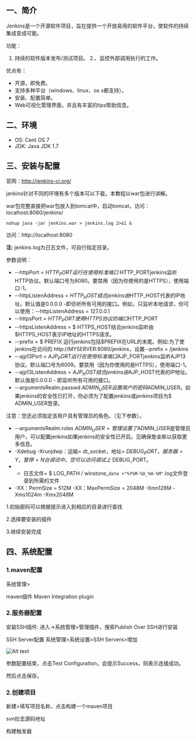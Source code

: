 
## 一、简介

Jenkins是一个开源软件项目，旨在提供一个开放易用的软件平台，使软件的持续集成变成可能。

功能：
1. 持续的软件版本发布/测试项目。
2.、监控外部调用执行的工作。

优点有：

- 开源，即免费。
- 支持多种平台（windows、linux、os x都支持）。
- 安装、配置简单。
- Web可视化管理界面，并且有丰富的tips帮助信息。


## 二、环境

- OS: Cent OS 7
- JDK: Java JDK 1.7


## 三、安装与配置


官网：http://jenkins-ci.org/

jenkins针对不同的环境有多个版本可以下载，本教程以war包进行讲解。

war包完整直接把war包放入到tomcat中，启动tomcat，访问：localhost:8080/jenkins/

```
nohup java -jar jenkins.war > jenkins.log 2>&1 &
```

访问：http://localhost:8080

**注:** jenkins.log为日志文件，可自行指定目录。

参数说明：
- --httpPort = $HTTP_PORT运行在使用标准端口$ HTTP_PORTjenkins监听HTTP协议。默认端口号为8080。要禁用（因为你使用的是HTTPS），使用端口-1。
- --httpListenAddress = $HTTP_HOST结合jenkins由$HTTP_HOST代表的IP地址。默认值是0.0.0.0 -即侦听所有可用的接口。例如，只监听本地请求，你可以使用：--httpListenAddress = 127.0.0.1
- --httpsPort = $HTTP_PORT使用HTTPS协议的端口$HTTP_PORT
- --httpsListenAddress = $ HTTPS_HOST结合jenkins监听由$HTTPS_HOST表示IP地址的HTTPS请求。
- --prefix = $ PREFIX 运行jenkins包括$PREFIX在URL的末尾。例如:为了使jenkins在访问的 http://MYSERVER:8080/jenkins，设置--prefix = /jenkins
- --ajp13Port = $AJP_PORT运行在使用标准端口$AJP_PORTjenkins监听AJP13协议。默认端口号为8009。要禁用（因为你使用的是HTTPS），使用端口-1。
- --ajp13ListenAddress = $AJP_HOST结合jenkins由$AJP_HOST代表的IP地址。默认值是0.0.0.0 - 即监听所有可用的接口。
- --argumentsRealm.passwd $ADMIN_USER设置用户的密码$ADMIN_USER。如果jenkins的安全性已打开，你必须为了配置jenkins或jenkins项目为$ ADMIN_USER登录。

注意：您还必须指定该用户具有管理员的角色。（见下参数）。
- --argumentsRealm.roles $ADMIN_USER =管理设置了$ADMIN_USER是管理员用户，可以配置jenkins如果jenkins的安全性已开启。见确保詹金斯以获取更多信息。
- -Xdebug -Xrunjdwp：运输= dt_socket，地址= $DEBUG_PORT，服务器= Y，暂停= N台调试中，您可以访问调试上$ DEBUG_PORT。
- - 日志文件= $ LOG_PATH / winstone_`date +"%Y%M-%D_%H-%M"`.log文件登录到所需的文件
- -XX：PermSize = 512M -XX：MaxPermSize = 2048M -Xmn128M -Xms1024m -Xmx2048M


1.初始密码可以根据提示进入到相应的目录进行查找

2.选择要安装的插件

3.继续安装完成


## 四、系统配置


### 1.maven配置

系统管理>

maven插件
Maven Integration plugin

### 2.服务器配置

安装SSH插件:
进入->系统管理>管理插件，搜索Publish Over SSH进行安装


SSH Server配置
系统管理>系统设置>SSH Servers>增加

![Alt text]({{site.url}}/images/posts_image/jenkins_2016_06_03_152023.jpg)

参数配置结束，点击Test Configuration，会提示Success，则表示连接成功。

然后点击保存。

### 2.创建项目


新建>填写项目名称，点击构建一个maven项目

svn拉去源码地址



构建触发器

